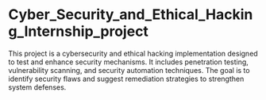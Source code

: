 # Cyber_Security_and_Ethical_Hacking_Internship_project
This project is a cybersecurity and ethical hacking implementation designed to test and enhance security mechanisms. It includes penetration testing, vulnerability scanning, and security automation techniques. The goal is to identify security flaws and suggest remediation strategies to strengthen system defenses.
